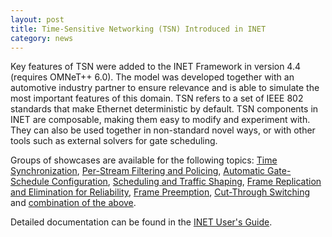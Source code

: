 ```yaml
---
layout: post
title: Time-Sensitive Networking (TSN) Introduced in INET
category: news
---
```

Key features of TSN were added to the INET Framework in version 4.4 (requires OMNeT++ 6.0).
The model was developed together with an automotive industry partner to ensure relevance
and is able to simulate the most important features of this domain. TSN refers to a set of IEEE 802 standards that make Ethernet deterministic by default. TSN components in INET are composable, making them easy to modify and experiment with. They can also be used together in non-standard novel ways, or with other tools such as external solvers for gate scheduling.

Groups of showcases are available for the following topics: [Time Synchronization](https://inet.omnetpp.org/docs/showcases/tsn/timesynchronization/), [Per-Stream Filtering and Policing](https://inet.omnetpp.org/docs/showcases/tsn/streamfiltering/), [Automatic Gate-Schedule Configuration](https://inet.omnetpp.org/docs/showcases/tsn/gatescheduling/), [Scheduling and Traffic Shaping](https://inet.omnetpp.org/docs/showcases/tsn/trafficshaping/), [Frame Replication and Elimination for Reliability](https://inet.omnetpp.org/docs/showcases/tsn/framereplication/), [Frame Preemption](https://inet.omnetpp.org/docs/showcases/tsn/framepreemption/doc/), [Cut-Through Switching](https://inet.omnetpp.org/docs/showcases/tsn/cutthroughswitching/doc/) and [combination of the above](https://inet.omnetpp.org/docs/showcases/tsn/combiningfeatures/).

Detailed documentation can be found in the [INET User's Guide](https://inet.omnetpp.org/docs/users-guide/ch-tsn.html).